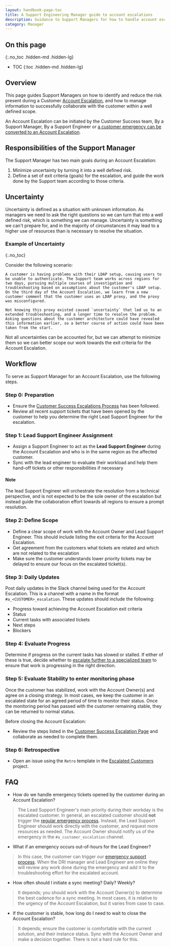 ```yaml
---
layout: handbook-page-toc
title: A Support Engineering Manager guide to account escalations
description: Guidance to Support Managers for how to handle account escalations
category: Manager
---
```


## On this page
{:.no_toc .hidden-md .hidden-lg}

- TOC
{:toc .hidden-md .hidden-lg}

## Overview

This page guides Support Managers on how to identify and reduce the risk present during a Customer [Account Escalation](/handbook/customer-success/csm/escalations/), and how to manage information to successfully collaborate with the customer within a well defined scope.

An Account Escalation can be initiated by the Customer Success team, By a Support Manager, By a Support Engineer or [a customer emergency can be converted to an Account Escalation](/handbook/support/workflows/emergency-to-escalation-process.html).
## Responsibilities of the Support Manager

The Support Manager has two main goals during an Account Escalation:

1. Minimize uncertainty by turning it into a well defined risk.
1. Define a set of exit criteria (goals) for the escalation, and guide the work done by the Support team according to those criteria.

## Uncertainty

Uncertainty is defined as a situation with unknown information. As managers we need to ask the right questions so we can turn that into a well defined risk, which is something we can manage. Uncertainty is something we can't prepare for, and in the majority of circumstances it may lead to a higher use of resources than is necessary to resolve the situation.

### Example of Uncertainty
{:.no_toc}

Consider the following scenario:

```plain
A customer is having problems with their LDAP setup, causing users to be unable to authenticate. The Support team works across regions for two days, pursuing multiple courses of investigation and troubleshooting based on assumptions about the customer's LDAP setup. On the third day of the Account Escalation, we learn from a new customer comment that the customer uses an LDAP proxy, and the proxy was misconfigured.

Not knowing this proxy existed caused `uncertainty` that led us to an extended troubleshooting, and a longer time to resolve the problem. Asking questions about the customer architecture could have revealed this information earlier, so a better course of action could have been taken from the start. 
```

Not all uncertainties can be accounted for, but we can attempt to minimize them so we can better scope our work towards the exit criteria for the Account Escalation.

## Workflow

To serve as Support Manager for an Account Escalation, use the following steps.

### Step 0: Preparation

- Ensure the [Customer Success Escalations Process](/handbook/customer-success/tam/escalations/) has been followed.
- Review all recent support tickets that have been opened by the customer to help you determine the right Lead Support Engineer for the escalation.

### Step 1: Lead Support Engineer Assignment

- Assign a Support Engineer to act as the **Lead Support Engineer** during the Account Escalation and who is in the same region as the affected customer.
- Sync with the lead engineer to evaluate their workload and help them hand-off tickets or other responsibilities if necessary

#### Note

The lead Support Engineer will orchestrate the resolution from a technical perspective, and is not expected to be the sole owner of the escalation but instead guide the collaboration effort towards all regions to ensure a prompt resolution.

### Step 2: Define Scope

- Define a clear scope of work with the Account Owner and Lead Support Engineer. This should include listing the exit criteria for the Account Escalation.
- Get agreement from the customers what tickets are related and which are not related to the escalation
- Make sure the customer understands lower priority tickets may be delayed to ensure our focus on the escalated ticket(s).

### Step 3: Daily Updates

Post daily updates in the Slack channel being used for the Account Escalation. This is a channel with a name in the format `#a_<CUSTOMER>_escalation`. These updates should include the following:

- Progress toward achieving the Account Escalation exit criteria
- Status
- Current tasks with associated tickets
- Next steps
- Blockers

### Step 4: Evaluate Progress

Determine if progress on the current tasks has slowed or stalled. If either of these is true, decide whether to [escalate further to a specialized team](/handbook/engineering/development/processes/Infra-Dev-Escalation/) to ensure that work is progressing in the right direction.

### Step 5: Evaluate Stability to enter monitoring phase

Once the customer has stabilized, work with the Account Owner(s) and agree on a closing strategy. In most cases, we keep the customer in an escalated state for an agreed period of time to monitor their status. Once the monitoring period has passed with the customer remaining stable, they can be returned to normal status.

Before closing the Account Escalation:

- Review the steps listed in the [Customer Success Escalation Page](/handbook/customer-success/csm/escalations/#closing-the-escalation) and collaborate as needed to complete them.

### Step 6: Retrospective

- Open an issue using the `Retro` template in the [Escalated Customers](https://gitlab.com/gitlab-com/support/escalated-customers/-/issues/new?issuable_template=Retro) project.

## FAQ

- How do we handle emergency tickets opened by the customer during an Account Escalation?
>The Lead Support Engineer's main priority during their workday is the escalated customer. In general, an escalated customer should **not** trigger the [regular emergency process](/handbook/support/workflows/customer_emergencies_workflows.html). Instead, the Lead Support Engineer should work directly with the customer, and request more resources as needed. The Account Owner should notify us of the emergency in the `#a_customer_escalation` channel.

- What if an emergency occurs out-of-hours for the Lead Engineer? 
>In this case, the customer can trigger our [emergency support process](https://about.gitlab.com/support/#how-to-trigger-emergency-support).  When the DRI manager and Lead Engineer are online they will review any work done during the emergency and add it to the troubleshooting effort for the escalated account. 

- How often should I initiate a sync meeting? Daily? Weekly?
>It depends; you should work with the Account Owner(s) to determine the best cadence for a sync meeting. In most cases, it is relative to the urgency of the Account Escalation, but it varies from case to case.

- If the customer is stable, how long do I need to wait to close the Account Escalation?
>It depends; ensure the customer is comfortable with the current solution, and their instance status. Sync with the Account Owner and make a decision together. There is not a hard rule for this.
